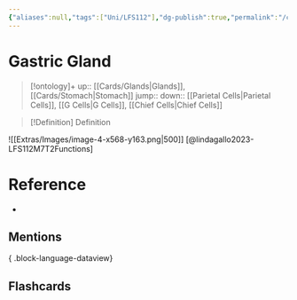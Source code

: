 ```yaml
---
{"aliases":null,"tags":["Uni/LFS112"],"dg-publish":true,"permalink":"/cards/gastric-gland/","dgPassFrontmatter":true}
---
```


# Gastric Gland

> [!ontology]+
> up:: [[Cards/Glands\|Glands]], [[Cards/Stomach\|Stomach]]
> jump:: 
> down:: [[Parietal Cells\|Parietal Cells]], [[G Cells\|G Cells]], [[Chief Cells\|Chief Cells]]

> [!Definition] Definition

![[Extras/Images/image-4-x568-y163.png\|500]]
[@lindagallo2023-LFS112M7T2Functions]

# Reference

- 

## Mentions


{ .block-language-dataview}

## Flashcards